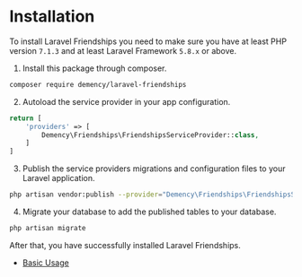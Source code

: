 # Installation

To install Laravel Friendships you need to make sure you have at least PHP version `7.1.3` and at least Laravel Framework `5.8.x` or above.

1. Install this package through composer.
```sh
composer require demency/laravel-friendships
```

2. Autoload the service provider in your app configuration.
```php
return [
    'providers' => [
        Demency\Friendships\FriendshipsServiceProvider::class,
    ]
]
```
3. Publish the service providers migrations and configuration files to your Laravel application.
```sh
php artisan vendor:publish --provider="Demency\Friendships\FriendshipsServiceProvider"
```

4. Migrate your database to add the published tables to your database.
```sh
php artisan migrate
```

After that, you have successfully installed Laravel Friendships.

- [Basic Usage](https://omatamix.github.io/laravel-friendships/basic-usage)
